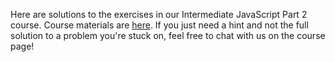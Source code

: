 Here are solutions to the exercises in our Intermediate JavaScript Part 2 course. Course materials are [here](https://www.rithmschool.com/courses/intermediate-javascript-part-2/). If you just need a hint and not the full solution to a problem you're stuck on, feel free to chat with us on the course page!